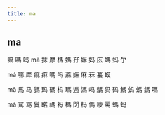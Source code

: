 ```yaml
---
title: ma
---
```


## ma
嘛
嗎
吗
mā
抹
摩
榪
媽
孖
嫲
妈
庅
螞
蚂
亇



má
嘛
犘
痲
痳
嗎
吗
蔴
嫲
麻
菻
蟇
蟆



mǎ
馬
马
獁
玛
碼
杩
瑪
遤
溤
吗
鷌
犸
码
鰢
蚂
螞
鎷
嗎






mà
駡
骂
鬕
睰
禡
祃
榪
閁
杩
傌
嘜
罵
螞
蚂
